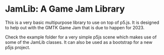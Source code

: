 # JamLib: A Game Jam Library

This is a very basic multipurpose library to use on top of p5.js. It is designed to help out with the GMTK Game Jam that is due to happen for 2023.

Check the example folder for a very simple p5js scene which makes use of some of the JamLib classes. It can also be used as a bootstrap for a new p5js project.
